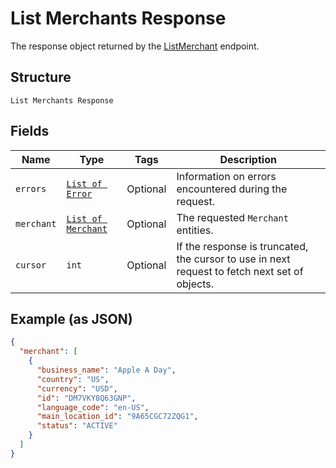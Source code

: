 
# List Merchants Response

The response object returned by the [ListMerchant](/doc/api/merchants.md#list-merchants) endpoint.

## Structure

`List Merchants Response`

## Fields

| Name | Type | Tags | Description |
|  --- | --- | --- | --- |
| `errors` | [`List of Error`](/doc/models/error.md) | Optional | Information on errors encountered during the request. |
| `merchant` | [`List of Merchant`](/doc/models/merchant.md) | Optional | The requested `Merchant` entities. |
| `cursor` | `int` | Optional | If the  response is truncated, the cursor to use in next  request to fetch next set of objects. |

## Example (as JSON)

```json
{
  "merchant": [
    {
      "business_name": "Apple A Day",
      "country": "US",
      "currency": "USD",
      "id": "DM7VKY8Q63GNP",
      "language_code": "en-US",
      "main_location_id": "9A65CGC72ZQG1",
      "status": "ACTIVE"
    }
  ]
}
```

